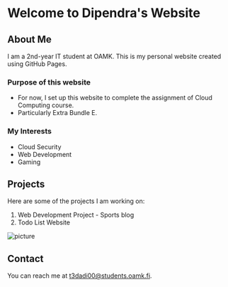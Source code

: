 # Welcome to Dipendra's Website

## About Me
I am a 2nd-year IT student at OAMK. This is my personal website created using GitHub Pages.

### Purpose of this website
- For now, I set up this website to complete the assignment of Cloud Computing  course.
- Particularly Extra Bundle E.

### My Interests
- Cloud Security
- Web Development
- Gaming

## Projects
Here are some of the projects I am working on:
1. Web Development  Project - Sports blog
2. Todo List Website


![picture](https://scontent.fqlf1-2.fna.fbcdn.net/v/t39.30808-6/441165492_7690451717737539_353412034833057703_n.jpg?_nc_cat=101&ccb=1-7&_nc_sid=6ee11a&_nc_ohc=KF761G8bXLgQ7kNvgEZNMft&_nc_ht=scontent.fqlf1-2.fna&_nc_gid=AJ2wVzPjWNh-bpGvl337UND&oh=00_AYBPabPfvSNK_dZzmanf7Z9LSQg0gitEfJUhBHBWEzJ01Q&oe=67094403) 
<!--image link -->

## Contact
You can reach me at [t3dadi00@students.oamk.fi](mailto:t3dadi00@students.oamk.fi).